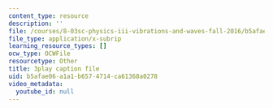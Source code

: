 ```yaml
---
content_type: resource
description: ''
file: /courses/8-03sc-physics-iii-vibrations-and-waves-fall-2016/b5afae06a1a1b6574714ca61368a0278_SnNmbVH5DAM.srt
file_type: application/x-subrip
learning_resource_types: []
ocw_type: OCWFile
resourcetype: Other
title: 3play caption file
uid: b5afae06-a1a1-b657-4714-ca61368a0278
video_metadata:
  youtube_id: null
---
```

